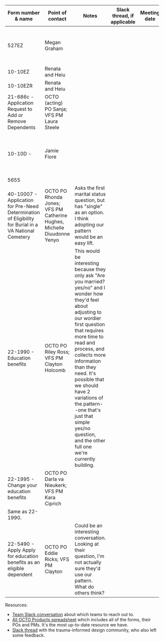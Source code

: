 | Form number & name | Point of contact | Notes | Slack thread, if applicable | Meeting date | Meeting notes | Next steps |
| --------------- | -------------- | ------------ | ------- | ------- | ------- | -------------- |
| 527EZ | Megan Graham |  | |  |  | Kristen waiting for response from Megan |
| 10-10EZ | Renata and Heiu | |  |  |  |  |
| 10-10EZR | Renata and Heiu | |  |  |  |  |
| 21-686c - Application Request to Add or Remove Dependents | OCTO (acting) PO Sanja; VFS PM Laura Steele | |  |  |  |  |
| 10-10D -  | Jamie Fiore | |  |  |  | Kristen waiting for a response from Jamie Fiore |
| 5655 |  |  |  |  |  |  |
| 40-10007 - Application for Pre-Need Determination of Eligibility for Burial in a VA National Cemetery | OCTO PO Rhonda Jones; VFS PM Catherine Hughes, Michelle Diuudonne Yenyo | Asks the first marital status question, but has "single" as an option. I think adopting our pattern would be an easy lift. |  |  |  |  |
| 22-1990 - Education benefits | OCTO PO Riley Ross; VFS PM Clayton Holcomb  | This would be interesting because they only ask "Are you married? yes/no" and I wonder how they'd feel about adjusting to our wordier first question that requires more time to read and process, and collects more information than they need. It's possible that we should have 2 variations of the pattern--one that's just that simple yes/no question, and the other full one we're currently building. |  |  |  |  |
| 22-1995 - Change your education benefits | OCTO PO Darla va Nieukerk; VFS PM Kara Ciprich
  | Same as 22-1990. | |  |  |  |  |
| 22-5490 - Apply Apply for education benefits as an eligible dependent  | OCTO PO Eddie Ricks; VFS PM Clayton | Could be an interesting conversation. Looking at their question, I'm not actually sure they'd use our pattern. What do others think? |  |  |  |  |

Resources:
- [Team Slack conversation](https://dsva.slack.com/archives/C07909N7U8Z/p1746632957154659) about which teams to reach out to.
- [All OCTO Products spreadsheet](https://dvagov.sharepoint.com/:x:/r/sites/oitocto1/_layouts/15/Doc.aspx?sourcedoc=%7B079F026A-B15E-4B1C-97E0-42C657EAAF0F%7D&file=All%20OCTO%20Products.xlsx&action=default&mobileredirect=true) which includes all of the forms, their POs and PMs. It's the most up-to-date resource we have.
- [Slack thread](https://dsva.slack.com/archives/C04F9JLSATE/p1746640223496779) with the trauma-informed design community, who also left some feedback.
